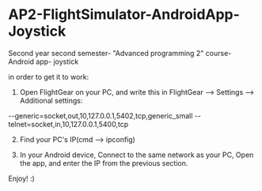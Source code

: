 # AP2-FlightSimulator-AndroidApp-Joystick
Second year second semester- "Advanced programming 2" course- Android app- joystick

in order to get it to work:
1. Open FlightGear on your PC, and write this in FlightGear --> Settings --> Additional settings:

--generic=socket,out,10,127.0.0.1,5402,tcp,generic_small
--telnet=socket,in,10,127.0.0.1,5400,tcp

2. Find your PC's IP(cmd --> ipconfig)

3. In your Android device, Connect to the same network as your PC, Open the app, and enter the IP from the previous section.

Enjoy! :)
